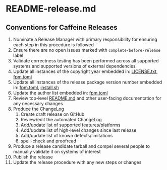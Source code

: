 README-release.md
========

Conventions for Caffeine Releases
-------------
1. Nominate a Release Manager with primary responsibility for ensuring each step in this
   procedure is followed
2. Ensure there are no open issues marked with `complete-before-release` label
3. Validate correctness testing has been performed across all supported systems and supported
   versions of external dependencies
4. Update all instances of the copyright year embedded in: [LICENSE.txt](../LICENSE.txt),
   [fpm.toml](../fpm.toml)
5. Update all instances of the release package version number embedded in: [fpm.toml](../fpm.toml),
   [install.sh](../install.sh)
6. Update the author list embedded in: [fpm.toml](../fpm.toml)
7. Review top-level [README.md](../README.md) and other user-facing documentation for any necessary
   changes
8. Produce the ChangeLog
    1. Create draft release on GitHub
    2. Review/edit the automated ChangeLog
    3. Add/update list of supported features/platforms
    4. Add/update list of high-level changes since last release
    5. Add/update list of known defects/limitations
    6. spell-check and proofread
9. Produce a release candidate tarball and compel several people to manually validate it on
   systems of interest
10. Publish the release
11. Update the release procedure with any new steps or changes
